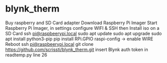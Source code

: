 # blynk_therm
Buy raspberry and SD Card adapter
Download Raspberry Pi Imager
Start Raspberry Pi Imager, in settings configure WIFI & SSH then Install iso on a SD Card
ssh pi@raspbeerypi.local
sudo apt update
sudo apt upgrade
sudo apt install python3-pip
pip install RPi.GPIO
raspi-config -> enable WIRE 
Reboot
ssh pi@raspbeerypi.local
git clone https://github.com/scrissti/blynk_therm.git
insert Blynk auth token in readtemp.py line 26
